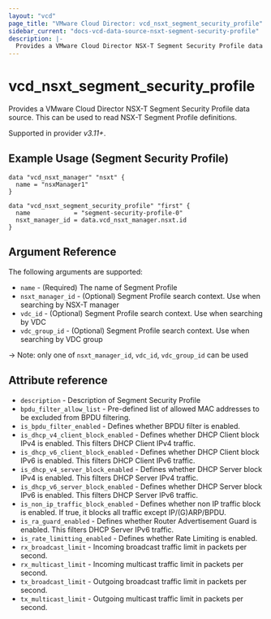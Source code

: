 ```yaml
---
layout: "vcd"
page_title: "VMware Cloud Director: vcd_nsxt_segment_security_profile"
sidebar_current: "docs-vcd-data-source-nsxt-segment-security-profile"
description: |-
  Provides a VMware Cloud Director NSX-T Segment Security Profile data source. This can be used to read NSX-T Segment Profile definitions.
---
```


# vcd\_nsxt\_segment\_security\_profile

Provides a VMware Cloud Director NSX-T Segment Security Profile data source. This can be used to read NSX-T Segment Profile definitions.

Supported in provider *v3.11+*.

## Example Usage (Segment Security Profile)

```hcl
data "vcd_nsxt_manager" "nsxt" {
  name = "nsxManager1"
}

data "vcd_nsxt_segment_security_profile" "first" {
  name            = "segment-security-profile-0"
  nsxt_manager_id = data.vcd_nsxt_manager.nsxt.id
}
```


## Argument Reference

The following arguments are supported:

* `name` - (Required) The name of Segment Profile
* `nsxt_manager_id` - (Optional) Segment Profile search context. Use when searching by NSX-T manager
* `vdc_id` - (Optional) Segment Profile search context. Use when searching by VDC
* `vdc_group_id` - (Optional) Segment Profile search context. Use when searching by VDC group

-> Note: only one of `nsxt_manager_id`, `vdc_id`, `vdc_group_id` can be used


## Attribute reference

* `description` - Description of Segment Security Profile
* `bpdu_filter_allow_list` - Pre-defined list of allowed MAC addresses to be excluded from BPDU filtering.
* `is_bpdu_filter_enabled` - Defines whether BPDU filter is enabled.
* `is_dhcp_v4_client_block_enabled` - Defines whether DHCP Client block IPv4 is enabled. This filters DHCP Client IPv4 traffic.
* `is_dhcp_v6_client_block_enabled` - Defines whether DHCP Client block IPv6 is enabled. This filters DHCP Client IPv6 traffic.
* `is_dhcp_v4_server_block_enabled` - Defines whether DHCP Server block IPv4 is enabled. This filters DHCP Server IPv4 traffic.
* `is_dhcp_v6_server_block_enabled` - Defines whether DHCP Server block IPv6 is enabled. This filters DHCP Server IPv6 traffic.
* `is_non_ip_traffic_block_enabled` - Defines whether non IP traffic block is enabled. If true, it blocks all traffic except IP/(G)ARP/BPDU.
* `is_ra_guard_enabled` - Defines whether Router Advertisement Guard is enabled. This filters DHCP Server IPv6 traffic.
* `is_rate_limitting_enabled` - Defines whether Rate Limiting is enabled.
* `rx_broadcast_limit` - Incoming broadcast traffic limit in packets per second.
* `rx_multicast_limit` - Incoming multicast traffic limit in packets per second.
* `tx_broadcast_limit` - Outgoing broadcast traffic limit in packets per second.
* `tx_multicast_limit` - Outgoing multicast traffic limit in packets per second.
